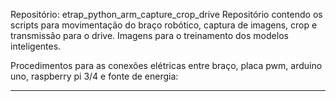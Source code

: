 
Repositório: etrap_python_arm_capture_crop_drive
Repositório contendo os scripts para movimentação do braço robótico, captura de imagens, crop e transmissão para o drive. Imagens para o treinamento dos modelos inteligentes.

Procedimentos para as conexões elétricas entre braço, placa pwm, arduino uno, raspberry pi 3/4 e fonte de energia:

---
